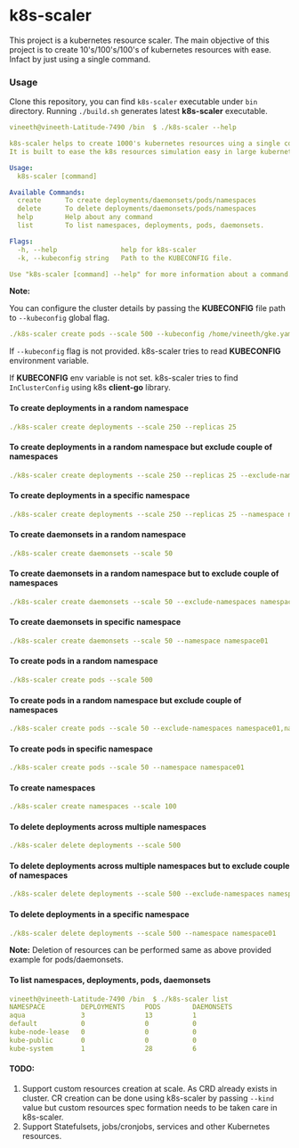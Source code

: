 # k8s-scaler

This project is a kubernetes resource scaler. The main objective of this project is to create 10's/100's/100's of kubernetes resources with ease. Infact by just using a single command.

### Usage

Clone this repository, you can find ```k8s-scaler``` executable under ```bin``` directory. Running ```./build.sh``` generates latest **k8s-scaler** executable.

```yaml
vineeth@vineeth-Latitude-7490 /bin  $ ./k8s-scaler --help

k8s-scaler helps to create 1000's kubernetes resources uing a single command.
It is built to ease the k8s resources simulation easy in large kubernetes clusters.,

Usage:
  k8s-scaler [command]

Available Commands:
  create      To create deployments/daemonsets/pods/namespaces
  delete      To delete deployments/daemonsets/pods/namespaces
  help        Help about any command
  list        To list namespaces, deployments, pods, daemonsets.

Flags:
  -h, --help                help for k8s-scaler
  -k, --kubeconfig string   Path to the KUBECONFIG file.

Use "k8s-scaler [command] --help" for more information about a command.

```

**Note:**

You can configure the cluster details by passing the **KUBECONFIG** file path to ```--kubeconfig``` global flag.

```yaml
./k8s-scaler create pods --scale 500 --kubeconfig /home/vineeth/gke.yaml
```
If ```--kubeconfig``` flag is not provided. k8s-scaler tries to read **KUBECONFIG** environment variable.

If **KUBECONFIG** env variable is not set. k8s-scaler tries to find ```InClusterConfig``` using k8s **client-go** library.

#### To create deployments in a random namespace

```yaml
./k8s-scaler create deployments --scale 250 --replicas 25 
```

#### To create deployments in a random namespace but exclude couple of namespaces

```yaml
./k8s-scaler create deployments --scale 250 --replicas 25 --exclude-namespaces namespace01,namespace02
```

#### To create deployments in a specific namespace

```yaml
./k8s-scaler create deployments --scale 250 --replicas 25 --namespace namepsace01
```

#### To create daemonsets in a random namespace

```yaml
./k8s-scaler create daemonsets --scale 50 
```

#### To create daemonsets in a random namespace but to exclude couple of namespaces

```yaml
./k8s-scaler create daemonsets --scale 50 --exclude-namespaces namespace01,namespace02
```

#### To create daemonsets in specific namespace

```yaml
./k8s-scaler create daemonsets --scale 50 --namespace namespace01
```

#### To create pods in a random namespace

```yaml
./k8s-scaler create pods --scale 500  
```

#### To create pods in a random namespace but exclude couple of namespaces

```yaml
./k8s-scaler create pods --scale 50 --exclude-namespaces namespace01,namespace02
```

#### To create pods in specific namespace

```yaml
./k8s-scaler create pods --scale 50 --namespace namespace01 
```

#### To create namespaces

```yaml
./k8s-scaler create namespaces --scale 100
```

#### To delete deployments across multiple namespaces

```yaml
./k8s-scaler delete deployments --scale 500
```

#### To delete deployments across multiple namespaces but to exclude couple of namespaces

```yaml
./k8s-scaler delete deployments --scale 500 --exclude-namespaces namespace01,namespace02
```

#### To delete deployments in a specific namespace

```yaml
./k8s-scaler delete deployments --scale 500 --namespace namespace01
```

**Note:**
Deletion of resources can be performed same as above provided example for pods/daemonsets.

#### To list namespaces, deployments, pods, daemonsets

```yaml
vineeth@vineeth-Latitude-7490 /bin  $ ./k8s-scaler list
NAMESPACE         DEPLOYMENTS     PODS        DAEMONSETS  
aqua              3               13          1           
default           0               0           0           
kube-node-lease   0               0           0           
kube-public       0               0           0           
kube-system       1               28          6 
```
#### TODO:

1. Support custom resources creation at scale. As CRD already exists in cluster. CR creation can be done using k8s-scaler by passing ```--kind``` value but custom resources spec formation needs to be taken care in k8s-scaler.
2. Support Statefulsets, jobs/cronjobs, services and other Kubernetes resources.

